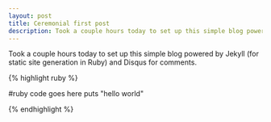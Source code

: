 ```yaml
---
layout: post
title: Ceremonial first post
description: Took a couple hours today to set up this simple blog powered by Jekyll..
---
```


Took a couple hours today to set up this simple blog powered by Jekyll
(for static site generation in Ruby) and Disqus for comments.

{% highlight ruby %}

#ruby code goes here
puts "hello world"

{% endhighlight %}
